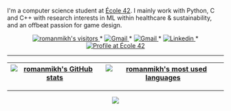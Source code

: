 <!-- <p align="right">
	<img alt="romanmikh's visitors" src="https://komarev.com/ghpvc/?username=romanmikh&color=yellow&style=flat&label=visitors" />
	<img alt="romanmikh's followers" src="https://img.shields.io/github/followers/romanmikh?color=yellow" />
	<img alt="romanmikh's stars" src="https://img.shields.io/github/stars/romanmikh?color=yellow" />
</p>

[![black & bellow Chat GPT!](img/sonic_ring_jump_short.gif)](https://www.linkedin.com/in/roman-mikhaylenko-183314105/)t -->

I'm a computer science student at [École 42](https://42london.com/). I mainly work with Python, C and C++ with research interests in ML within healthcare & sustainability, and an offbeat passion for game design.


<p align="center">
    	<a href="https://www.romanm.dev/">
		<img alt="romanmikh's visitors" src="https://komarev.com/ghpvc/?username=romanmikh&color=4285F4&style=flat&label=visitors" />
	</a>
	<span> * </span>
	<a href="https://www.romanm.dev/">
		<img alt="Gmail" src="https://img.shields.io/badge/-CV-EA4335?style=flat&logo=Alienware&logoColor=white&link=https://www.romanm.dev/" />
	</a>
	<span> * </span>
	<a href="mailto:roman.mikhaylenko14@gmail.com">
  		<img alt="Gmail" src="https://img.shields.io/badge/Gmail-FBBC05?style=flat&logo=Gmail&logoColor=white&color=FBBC05" />
	</a>
	<span> * </span>
	<a href="https://www.linkedin.com/in/roman-mikhaylenko-183314105/">
		<img alt="Linkedin" src="https://img.shields.io/badge/-Linkedin-0072b1?style=flat&logo=Linkedin&logoColor=white&link=https://www.linkedin.com/in/roman-mikhaylenko-183314105/" />
	</a>
	<span> * </span>
	<a href="https://profile.intra.42.fr/users/rmikhayl">
		<img alt="Profile at École 42" src="https://img.shields.io/badge/-rmikhayl-34A853?style=flat&logo=42&logoColor=white&link=https://profile.intra.42.fr/users/rmikhayl" />
	</a>
</p>

---

<div align="center">

| [![romanmikh's GitHub stats](https://github-readme-stats.vercel.app/api?username=romanmikh&count_private=true&include_all_commits=true&show_icons=true&hide=issues&hide_border=true&theme=great-gatsby)](https://github.com/romanmikh?tab=repositories) | [![romanmikh's most used languages](https://github-readme-stats.vercel.app/api/top-langs/?username=romanmikh&layout=compact&hide_border=true&theme=great-gatsby)](https://github.com/romanmikh?tab=repositories) |
|:-:|:-:|

</div>

---
<div align="center">

<img src="https://github.com/romanmikh/42_cub3d/blob/main/cub3d.gif" />

</div>


<!--<picture>
  <source media="(prefers-color-scheme: light)" srcset="https://raw.githubusercontent.com/romanmikh/romanmikh/output/github-contribution-grid-snake.svg" />
  <img alt="github-snake" src="https://raw.githubusercontent.com/romanmikh/romanmikh/output/github-contribution-grid-snake.svg" />
</picture> -->

